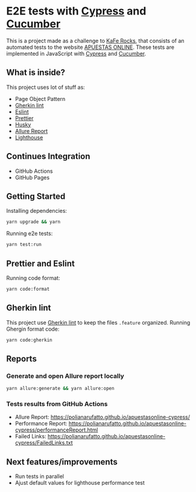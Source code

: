 # E2E tests with [Cypress](https://www.cypress.io/) and [Cucumber](https://www.cucumber.io/)

This is a project made as a challenge to [KaFe Rocks](https://kafe.rocks/), that consists of an automated tests to the website [APUESTAS ONLINE](https://apuestasonline.net/).
These tests are implemented in JavaScript with [Cypress](https://www.cypress.io/) and [Cucumber](https://www.cucumber.io/).

## What is inside?
This project uses lot of stuff as:
- Page Object Pattern
- [Gherkin lint](https://github.com/vsiakka/gherkin-lint)
- [Eslint](https://eslint.org/)
- [Prettier](https://prettier.io/)
- [Husky](https://github.com/typicode/husky)
- [Allure Report](http://allure.qatools.ru/)
- [Lighthouse](https://developers.google.com/web/tools/lighthouse)

## Continues Integration
- GitHub Actions
- GitHub Pages

## Getting Started
Installing dependencies: 
```bash
yarn upgrade && yarn
```

Running e2e tests:
```bash
yarn test:run
```

## Prettier and Eslint
Running code format:
```bash
yarn code:format
```

## Gherkin lint
This project use [Gherkin lint](https://github.com/vsiakka/gherkin-lint) to keep the files `.feature` organized.
Running Ghergin format code:
```bash
yarn code:gherkin
```

## Reports
### Generate and open Allure report locally
```bash
yarn allure:generate && yarn allure:open
```

### Tests results from GitHub Actions
- Allure Report: https://polianarufatto.github.io/apuestasonline-cypress/
- Performance Report: https://polianarufatto.github.io/apuestasonline-cypress/performanceReport.html
- Failed Links: https://polianarufatto.github.io/apuestasonline-cypress/FailedLinks.txt

## Next features/improvements
- Run tests in parallel
- Ajust default values for lighthouse performance test
